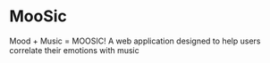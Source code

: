 # MooSic
Mood + Music = MOOSIC!
A web application designed to help users correlate their emotions with music
